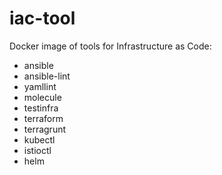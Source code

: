 # iac-tool

Docker image of tools for Infrastructure as Code:

- ansible
- ansible-lint
- yamllint
- molecule
- testinfra
- terraform
- terragrunt
- kubectl
- istioctl
- helm
